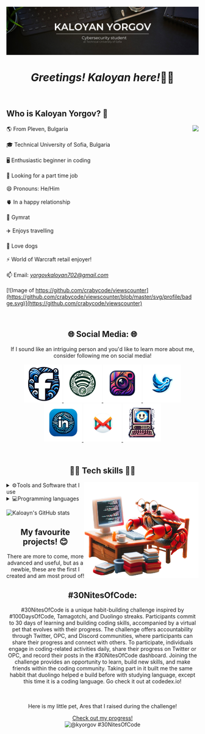 ![Banner](banner.png)
<br>
<h1 align="center"><i>Greetings! Kaloyan here!</i>🙋‍♂️</h2>
<br>

<h2> Who is Kaloyan Yorgov? 🤔</h2>

<img align="right" src="https://avatars.githubusercontent.com/u/155481840?v=4" height = "500">

🌎 From Pleven, Bulgaria <br> <br>
🎓 Technical University of Sofia, Bulgaria <br> <br>
🖥️ Enthusiastic beginner in coding <br> <br>
💼 Looking for a part time job <br> <br>
😄 Pronouns: He/Him <br> <br>
🫀 In a happy relationship <br> <br>
💪 Gymrat <br> <br>
✈️ Enjoys travelling <br> <br>
🐶 Love dogs <br> <br>
⚡ World of Warcraft retail enjoyer! <br> <br>
📫 Email: <i>[yorgovkaloyan702@gmail.com](mailto:yorgovkaloyan702@gmail.com)</i>
<br clear="left"/>
<br> [![Image of https://github.com/crabycode/viewscounter](https://github.com/crabycode/viewscounter/blob/master/svg/profile/badge.svg)](https://github.com/crabycode/viewscounter) 

<br>
<h2 align="center">🌐 Social Media: 🌐</h2>
<p align="center"> If I sound like an intriguing person and you'd like to learn more about me, consider following me on social media!</p>
<p align="center">
<a href="https://www.facebook.com/crabyto">
  <img src="https://github.com/crabycode/crabycode/blob/main/facebook.png?raw=true" height="100" width="100">
</a>
<a href="https://open.spotify.com/user/z2agvrmzdq1i4b9tfg34u8uwn">
  <img src="https://github.com/crabycode/crabycode/blob/main/sptoify.png?raw=true" height="100" width="100">
</a>
<a href="https://www.instagram.com/justcraby/">
  <img src="https://github.com/crabycode/crabycode/blob/main/instagram.png?raw=true" height="100" width="100">
</a>
<a href="https://twitter.com/lilcraby">
  <img src="https://github.com/crabycode/crabycode/blob/main/twitter.png?raw=true" height="100" width="100">
</a>
<a href="https://www.linkedin.com/in/kaloyan-yorgov-385872188/">
  <img src="https://github.com/crabycode/crabycode/blob/main/Linkedin.png?raw=true" height="100" width="100">
</a>
<a href="mailto:yorgovkaloyan702@gmail.com">
  <img src="https://github.com/crabycode/crabycode/blob/main/gmail.png?raw=true" height="100" width="100">
</a>
<a href="https://www.codedex.io/@kyorgov">
  <img src="https://github.com/crabycode/crabycode/blob/main/codedex.png?raw=true" height="100" width="100">
</a>
</p>
<br>

<h2 align = "center">👨‍💻 Tech skills 👨‍💻</h2>
<img src="https://github.com/crabycode/crabycode/blob/main/crabestan.png?raw=true" align="right" width = 300 alt="Craby coding"/>
<details>
  <summary>⚙️Tools and Software that I use</summary>
  
  [![My Skills](https://skillicons.dev/icons?i=vscode,visualstudio,unity)](https://skillicons.dev) <br>
  [![My Skills](https://skillicons.dev/icons?i=github,powershell,sublime)](https://skillicons.dev)
</details>
<details>
  <summary>💻Programming languages</summary>
  
  [![My Skills](https://skillicons.dev/icons?i=py,c,cs)](https://skillicons.dev) <br>
  [![My Skills](https://skillicons.dev/icons?i=html,css,js)](https://skillicons.dev)
</details>

![Kaloayn's GitHub stats](https://github-readme-stats.vercel.app/api?username=crabycode&show_icons=true&theme=transparent)
<h2 align="center"> My favourite projects! 😊</h2>
<p align="center"> There are more to come, more advanced and useful, but as a newbie, these are the first I created and am most proud of!</p>
<h2 align="center"> #30NitesOfCode: </h2>
<div align = "center"> <p> #30NitesOfCode is a unique habit-building challenge inspired by #100DaysOfCode, Tamagotchi, and Duolingo streaks. Participants commit to 30 days of learning and building coding skills, accompanied by a virtual pet that evolves with their progress. The challenge offers accountability through Twitter, OPC, and Discord communities, where participants can share their progress and connect with others. To participate, individuals engage in coding-related activities daily, share their progress on Twitter or OPC, and record their posts in the #30NitesOfCode dashboard. Joining the challenge provides an opportunity to learn, build new skills, and make friends within the coding community. Taking part in it built me the same habbit that duolingo helped e build before with studying language, except this time it is a coding language. Go check it out at codedex.io! </p> <br> <br>
  Here is my little pet, Ares that I raised during the challenge! <br>
  
  [Check out my progress!](https://www.codedex.io/@kyorgov/30-nites-of-code)  
  ![@kyorgov #30NitesOfCode](https://www.codedex.io/api/petStatus?user=kyorgov)
</div>

